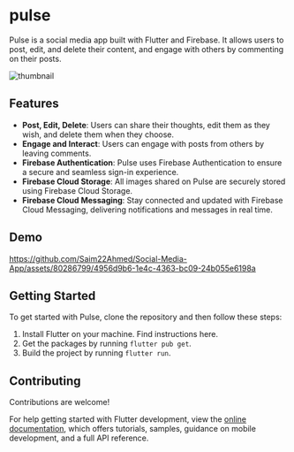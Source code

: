 
# pulse

Pulse is a social media app built with Flutter and Firebase. It allows users to post, edit, and delete their content, and engage with others by commenting on their posts.

![thumbnail](https://github.com/Saim22Ahmed/Social-Media-App/assets/80286799/ca86e433-52d6-4dd3-ae08-8172bb8a1697)

## Features

- **Post, Edit, Delete**: Users can share their thoughts, edit them as they wish, and delete them when they choose.
- **Engage and Interact**: Users can engage with posts from others by leaving comments.
- **Firebase Authentication**: Pulse uses Firebase Authentication to ensure a secure and seamless sign-in experience.
- **Firebase Cloud Storage**: All images shared on Pulse are securely stored using Firebase Cloud Storage.
- **Firebase Cloud Messaging**: Stay connected and updated with Firebase Cloud Messaging, delivering notifications and messages in real time.

## Demo


https://github.com/Saim22Ahmed/Social-Media-App/assets/80286799/4956d9b6-1e4c-4363-bc09-24b055e6198a


## Getting Started

To get started with Pulse, clone the repository and then follow these steps:

1. Install Flutter on your machine. Find instructions here.
2. Get the packages by running `flutter pub get`.
3. Build the project by running `flutter run`.

## Contributing

Contributions are welcome! 





For help getting started with Flutter development, view the
[online documentation](https://docs.flutter.dev/), which offers tutorials,
samples, guidance on mobile development, and a full API reference.
